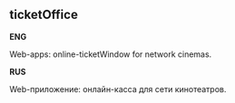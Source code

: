 ## ticketOffice

**ENG**

Web-apps: online-ticketWindow for network cinemas.

**RUS**

Web-приложение: онлайн-касса для сети кинотеатров.